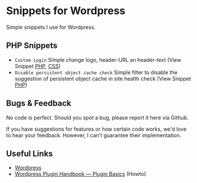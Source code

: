 # Snippets for Wordpress
Simple snippets I use for Wordpress.

## PHP Snippets
- `Custom Login` Simple change logo, header-URL an header-text (View Snippet [PHP](https://github.com/st3phan76/wordpress-snippets/blob/main/wp-custom-login.php), [CSS](https://github.com/st3phan76/wordpress-snippets/blob/main/wp-custom-login-style.css)) 
- `Disable persistent object cache check` Simple filter to disable the suggestion of persistent object cache in site health check (View Snippet [PHP]([https://github.com/st3phan76/wordpress-snippets/blob/main/wp-custom-login.php](https://github.com/st3phan76/wordpress-snippets/blob/main/disable-persistent-object-cache-check.php))) 

## Bugs & Feedback
No code is perfect. Should you spot a bug, please report it here via Github.

If you have suggestions for features or how certain code works, we'd love to hear your feedback. However, I can't guarantee their implementation.

## Useful Links
- [Wordpress](https://wordpress.org/)
- [Wordpress Plugin Handbook — Plugin Basics](https://developer.wordpress.org/plugins/plugin-basics/) (Howto)
  

